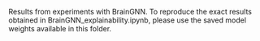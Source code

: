 Results from experiments with BrainGNN. To reproduce the exact results obtained in BrainGNN_explainability.ipynb, please use the saved model weights available in this folder.
